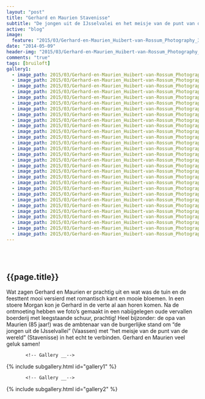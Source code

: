 ```yaml
---
layout: "post"
title: "Gerhard en Maurien Stavenisse"
subtitle: "De jongen uit de IJsselvalei en het meisje van de punt van de wereld"
active: "blog"
image:
  feature: "2015/03/Gerhard-en-Maurien_Huibert-van-Rossum_Photography_33.jpg"
date: "2014-05-09"
header-img: "2015/03/Gerhard-en-Maurien_Huibert-van-Rossum_Photography_33.jpg"
comments: "true"
tags: [bruiloft]
gallery1: 
  - image_path: 2015/03/Gerhard-en-Maurien_Huibert-van-Rossum_Photography_11.jpg
  - image_path: 2015/03/Gerhard-en-Maurien_Huibert-van-Rossum_Photography_02.jpg
  - image_path: 2015/03/Gerhard-en-Maurien_Huibert-van-Rossum_Photography_03.jpg
  - image_path: 2015/03/Gerhard-en-Maurien_Huibert-van-Rossum_Photography_04.jpg
  - image_path: 2015/03/Gerhard-en-Maurien_Huibert-van-Rossum_Photography_32.jpg
  - image_path: 2015/03/Gerhard-en-Maurien_Huibert-van-Rossum_Photography_05.jpg
  - image_path: 2015/03/Gerhard-en-Maurien_Huibert-van-Rossum_Photography_06.jpg
  - image_path: 2015/03/Gerhard-en-Maurien_Huibert-van-Rossum_Photography_33.jpg
  - image_path: 2015/03/Gerhard-en-Maurien_Huibert-van-Rossum_Photography_09.jpg
  - image_path: 2015/03/Gerhard-en-Maurien_Huibert-van-Rossum_Photography_10.jpg
  - image_path: 2015/03/Gerhard-en-Maurien_Huibert-van-Rossum_Photography_12.jpg
  - image_path: 2015/03/Gerhard-en-Maurien_Huibert-van-Rossum_Photography_13.jpg
  - image_path: 2015/03/Gerhard-en-Maurien_Huibert-van-Rossum_Photography_14.jpg
  - image_path: 2015/03/Gerhard-en-Maurien_Huibert-van-Rossum_Photography_15.jpg
  - image_path: 2015/03/Gerhard-en-Maurien_Huibert-van-Rossum_Photography_16.jpg
  - image_path: 2015/03/Gerhard-en-Maurien_Huibert-van-Rossum_Photography_19.jpg
  - image_path: 2015/03/Gerhard-en-Maurien_Huibert-van-Rossum_Photography_18.jpg
  - image_path: 2015/03/Gerhard-en-Maurien_Huibert-van-Rossum_Photography_17.jpg
  - image_path: 2015/03/Gerhard-en-Maurien_Huibert-van-Rossum_Photography_20.jpg
  - image_path: 2015/03/Gerhard-en-Maurien_Huibert-van-Rossum_Photography_21.jpg
  - image_path: 2015/03/Gerhard-en-Maurien_Huibert-van-Rossum_Photography_23.jpg
  - image_path: 2015/03/Gerhard-en-Maurien_Huibert-van-Rossum_Photography_22.jpg
  - image_path: 2015/03/Gerhard-en-Maurien_Huibert-van-Rossum_Photography_24.jpg
  - image_path: 2015/03/Gerhard-en-Maurien_Huibert-van-Rossum_Photography_25.jpg
  - image_path: 2015/03/Gerhard-en-Maurien_Huibert-van-Rossum_Photography_26.jpg
  - image_path: 2015/03/Gerhard-en-Maurien_Huibert-van-Rossum_Photography_27.jpg
  - image_path: 2015/03/Gerhard-en-Maurien_Huibert-van-Rossum_Photography_28.jpg
  - image_path: 2015/03/Gerhard-en-Maurien_Huibert-van-Rossum_Photography_29.jpg
  - image_path: 2015/03/Gerhard-en-Maurien_Huibert-van-Rossum_Photography_30.jpg
---
```



<html class="no-js" lang="en">
<head>
	<meta content="charset=utf-8">
</head>

<body>

<section id="content" role="main">
<div class="wrapper">
<br><br>
<h2>{{page.title}}</h2>




<p>
Wat zagen Gerhard en Maurien er prachtig uit en wat was de tuin en de feesttent mooi versierd met romantisch kant en mooie bloemen. In een stoere Morgan kon je Gerhard in de verte al aan horen komen. Na de ontmoeting hebben we foto’s gemaakt in een nabijgelegen oude vervallen boerderij met leegstaande schuur, prachtig! Heel bijzonder: de opa van Maurien (85 jaar!) was de ambtenaar van de burgerlijke stand om “de jongen uit de IJsselvallei” (Vaassen) met “het meisje van de punt van de wereld” (Stavenisse) in het echt te verbinden. Gerhard en Maurien veel geluk samen!
</p>


           <!-- Gallery __-->
			
{% include subgallery.html id="gallery1" %}

<!-- end of GALLERY __ -->

<p> 
</p>
<p>
</p>

           <!-- Gallery __-->
			
{% include subgallery.html id="gallery2" %}

<!-- end of GALLERY __ -->

</div><!-- end of WRAPPER __ -->
</section>


